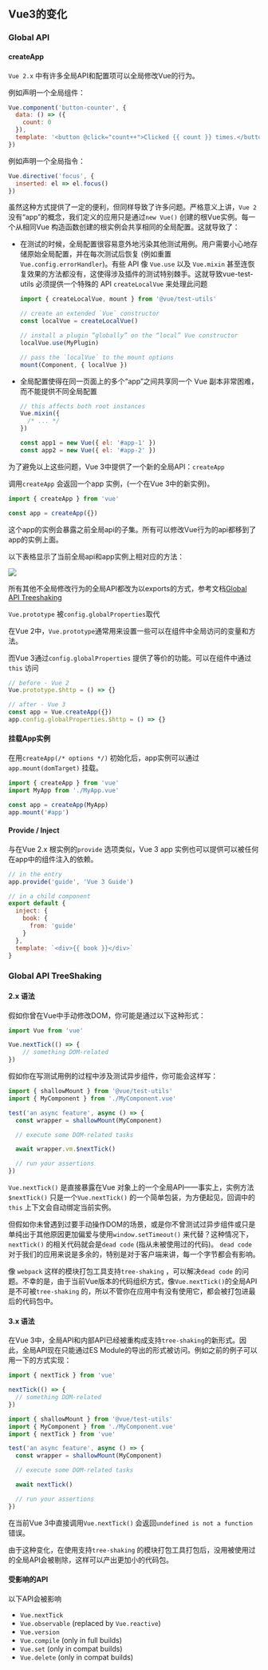 ## Vue3的变化

### Global API 

#### createApp

`Vue 2.x` 中有许多全局API和配置项可以全局修改Vue的行为。

例如声明一个全局组件：

```javascript
Vue.component('button-counter', {
  data: () => ({
    count: 0
  }),
  template: '<button @click="count++">Clicked {{ count }} times.</button>'
})
```

例如声明一个全局指令：

```javascript
Vue.directive('focus', {
  inserted: el => el.focus()
})
```

虽然这种方式提供了一定的便利，但同样导致了许多问题。严格意义上讲，`Vue 2` 没有“app”的概念，我们定义的应用只是通过`new Vue()` 创建的根Vue实例。每一个从相同Vue 构造函数创建的根实例会共享相同的全局配置。这就导致了：

- 在测试的时候，全局配置很容易意外地污染其他测试用例。用户需要小心地存储原始全局配置，并在每次测试后恢复 (例如重置 `Vue.config.errorHandler`)。有些 API 像 `Vue.use` 以及 `Vue.mixin` 甚至连恢复效果的方法都没有，这使得涉及插件的测试特别棘手。这就导致vue-test-utils 必须提供一个特殊的 API `createLocalVue` 来处理此问题

  ```javascript
  import { createLocalVue, mount } from '@vue/test-utils'
  
  // create an extended `Vue` constructor
  const localVue = createLocalVue()
  
  // install a plugin “globally” on the “local” Vue constructor
  localVue.use(MyPlugin)
  
  // pass the `localVue` to the mount options
  mount(Component, { localVue })
  ```

- 全局配置使得在同一页面上的多个“app”之间共享同一个 Vue 副本非常困难，而不能提供不同全局配置

  ```javascript
  // this affects both root instances
  Vue.mixin({
    /* ... */
  })
  
  const app1 = new Vue({ el: '#app-1' })
  const app2 = new Vue({ el: '#app-2' })
  ```

为了避免以上这些问题，Vue 3中提供了一个新的全局API：`createApp`

调用`createApp` 会返回一个app 实例，(一个在Vue 3中的新实例)。

```javascript
import { createApp } from 'vue'

const app = createApp({})
```

这个app的实例会暴露之前全局api的子集。所有可以修改Vue行为的api都移到了app的实例上面。

以下表格显示了当前全局api和app实例上相对应的方法：

![](C:\Users\user.DESKTOP-R005VRA\Desktop\my-notes\images\微信截图_20201201172055.png)

所有其他不全局修改行为的全局API都改为以exports的方式，参考文档[Global API Treeshaking](https://v3.cn.vuejs.org/guide/migration/global-api-treeshaking.html#_2-x-%E8%AF%AD%E6%B3%95)

`Vue.prototype` 被`config.globalProperties`取代

在Vue 2中，`Vue.prototype`通常用来设置一些可以在组件中全局访问的变量和方法。

而Vue 3通过`config.globalProperties` 提供了等价的功能。可以在组件中通过`this` 访问

```javascript
// before - Vue 2
Vue.prototype.$http = () => {}

// after - Vue 3
const app = Vue.createApp({})
app.config.globalProperties.$http = () => {}
```

#### 挂载App实例

在用`createApp(/* options */)` 初始化后，app实例可以通过`app.mount(domTarget)` 挂载。

```javascript
import { createApp } from 'vue'
import MyApp from './MyApp.vue'

const app = createApp(MyApp)
app.mount('#app')
```

#### Provide / Inject

与在Vue 2.x 根实例的`provide` 选项类似，Vue 3 app 实例也可以提供可以被任何在app中的组件注入的依赖。

```javascript
// in the entry
app.provide('guide', 'Vue 3 Guide')

// in a child component
export default {
  inject: {
    book: {
      from: 'guide'
    }
  },
  template: `<div>{{ book }}</div>`
}
```



### Global API TreeShaking

#### 2.x 语法

假如你曾在Vue中手动修改DOM，你可能是通过以下这种形式：

```javascript
import Vue from 'vue'

Vue.nextTick(() => {
    // something DOM-related
})
```

假如你在写测试用例的过程中涉及测试异步组件，你可能会这样写：

```javascript
import { shallowMount } from '@vue/test-utils'
import { MyComponent } from './MyComponent.vue'

test('an async feature', async () => {
  const wrapper = shallowMount(MyComponent)

  // execute some DOM-related tasks

  await wrapper.vm.$nextTick()

  // run your assertions
})
```

`Vue.nextTick()` 是直接暴露在Vue 对象上的一个全局API——事实上，实例方法`$nextTick()` 只是一个`Vue.nextTick()` 的一个简单包装，为方便起见，回调中的 `this` 上下文会自动绑定当前实例。

但假如你未曾遇到过要手动操作DOM的场景，或是你不曾测试过异步组件或只是单纯出于其他原因更加偏爱与使用`window.setTimeout()` 来代替？这种情况下，`nextTick()` 的相关代码就会是`dead code` (指从未被使用过的代码)。 `dead code` 对于我们的应用来说是多余的，特别是对于客户端来讲，每一个字节都会有影响。

像 `webpack` 这样的模块打包工具支持`tree-shaking` ，可以解决`dead code` 的问题。不幸的是，由于当前Vue版本的代码组织方式，像`Vue.nextTick()`的全局API是不可被`tree-shaking` 的，所以不管你在应用中有没有使用它，都会被打包进最后的代码包中。

#### 3.x 语法

在Vue 3中，全局API和内部API已经被重构成支持`tree-shaking`的新形式。因此，全局API现在只能通过ES Module的导出的形式被访问。例如之前的例子可以用一下的方式实现：

```javascript
import { nextTick } from 'vue'

nextTick(() => {
  // something DOM-related
})

import { shallowMount } from '@vue/test-utils'
import { MyComponent } from './MyComponent.vue'
import { nextTick } from 'vue'

test('an async feature', async () => {
  const wrapper = shallowMount(MyComponent)

  // execute some DOM-related tasks

  await nextTick()

  // run your assertions
})
```

在当前Vue 3中直接调用`Vue.nextTick()` 会返回`undefined is not a function` 错误。

由于这种变化，在使用支持`tree-shaking` 的模块打包工具打包后，没用被使用过的全局API会被剔除，这样可以产出更加小的代码包。

#### 受影响的API

以下API会被影响

- `Vue.nextTick`
- `Vue.observable` (replaced by `Vue.reactive`)
- `Vue.version`
- `Vue.compile` (only in full builds)
- `Vue.set` (only in compat builds)
- `Vue.delete` (only in compat builds)